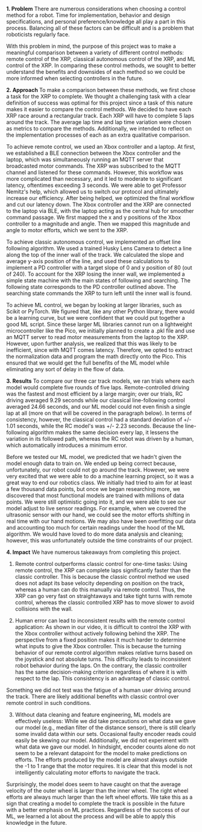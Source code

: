 **1. Problem**
There are numerous considerations when choosing a control method for a robot. Time for implementation, behavior and design specifications, and personal preference/knowledge all play a part in this process. Balancing all of these factors can be difficult and is a problem that roboticists regularly face. 

With this problem in mind, the purpose of this project was to make a meaningful comparison between a variety of different control methods: remote control of the XRP, classical autonomous control of the XRP, and ML control of the XRP. In comparing these control methods, we sought to better understand the benefits and downsides of each method so we could be more informed when selecting controllers in the future. 

**2. Approach**
To make a comparison between these methods, we first chose a task for the XRP to complete. We thought a challenging task with a clear definition of success was optimal for this project since a task of this nature makes it easier to compare the control methods. We decided to have each XRP race around a rectangular track. Each XRP will have to complete 5 laps around the track. The average lap time and lap time variation were chosen as metrics to compare the methods. Additionally, we intended to reflect on the implementation processes of each as an extra qualitative comparison. 

To achieve remote control, we used an Xbox controller and a laptop. At first, we established a BLE connection between the Xbox controller and the laptop, which was simultaneously running an MQTT server that broadcasted motor commands. The XRP was subscribed to the MQTT channel and listened for these commands. However, this workflow was more complicated than necessary, and it led to moderate to significant latency, oftentimes exceeding 3 seconds. We were able to get Professor Nemitz's help, which allowed us to switch our protocol and ultimately increase our efficiency. After being helped, we optimized the final workflow and cut our latency down. The Xbox controller and the XRP are connected to the laptop via BLE, with the laptop acting as the central hub for smoother command passage. We first mapped the x and y positions of the Xbox controller to a magnitude and angle. Then we mapped this magnitude and angle to motor efforts, which we sent to the XRP. 

To achieve classic autonomous control, we implemented an offset line following algorithm. We used a trained Husky Lens Camera to detect a line along the top of the inner wall of the track. We calculated the slope and average y-axis position of the line, and used these calculations to implement a PD controller with a target slope of 0 and y position of 80 (out of 240). To account for the XRP losing the inner wall, we implemented a simple state machine with the main states of following and searching. The following state corresponds to the PD controller outlined above. The searching state commands the XRP to turn left until the inner wall is found. 

To achieve ML control, we began by looking at larger libraries, such as Scikit or PyTorch. We figured that, like any other Python library, there would be a learning curve, but we were confident that we could put together a good ML script. Since these larger ML libraries cannot run on a lightweight microcontroller like the Pico, we initially planned to create a .pkl file and use an MQTT server to read motor measurements from the laptop to the XRP. However, upon further analysis, we realized that this was likely to be inefficient, since with MQTT comes latency. Therefore, we opted to extract the normalization data and program the math directly onto the Pico. This ensured that we would get the full benefits of the ML model while eliminating any sort of delay in the flow of data. 

**3. Results**
To compare our three car track models, we ran trials where each model would complete five rounds of five laps. Remote-controlled driving was the fastest and most efficient by a large margin; over our trials, RC driving averaged 9.29 seconds while our classical line-following control averaged 24.66 seconds, and our ML model could not even finish a single lap at all (more on that will be covered in the paragraph below). In terms of consistency, however, the classical control had a standard deviation of +/- 1.01 seconds, while the RC model's was +/- 2.23 seconds. Because the line-following algorithm makes the same decision every lap, it lessens the variation in its followed path, whereas the RC robot was driven by a human, which automatically introduces a minimum error.

Before we tested our ML model, we predicted that we hadn't given the model enough data to train on. We ended up being correct because, unfortunately, our robot could not go around the track. However, we were very excited that we were able to do a machine learning project, so it was a great way to end our robotics class. We initially had tried to aim for at least a few thousand data points, but once we began researching more, we discovered that most functional models are trained with millions of data points. We were still optimistic going into it, and we were able to see our model adjust to live sensor readings. For example, when we covered the ultrasonic sensor with our hand, we could see the motor efforts shifting in real time with our hand motions. We may also have been overfitting our data and accounting too much for certain readings under the hood of the ML algorithm. We would have loved to do more data analysis and cleaning; however, this was unfortunately outside the time constraints of our project.

**4. Impact**
We have numerous takeaways from completing this project.

1. Remote control outperforms classic control for one-time tasks: 
Using remote control, the XRP can complete laps significantly faster than the classic controller. This is because the classic control method we used does not adapt its base velocity depending on position on the track, whereas a human can do this manually via remote control. Thus, the XRP can go very fast on straightaways and take tight turns with remote control, whereas the classic controlled XRP has to move slower to avoid collisions with the wall. 

2. Human error can lead to inconsistent results with the remote control application:
As shown in our video, it is difficult to control the XRP with the Xbox controller without actively following behind the XRP. The perspective from a fixed position makes it much harder to determine what inputs to give the Xbox controller. This is because the turning behavior of our remote control algorithm makes relative turns based on the joystick and not absolute turns. This difficulty leads to inconsistent robot behavior during the laps. On the contrary, the classic controller has the same decision-making criterion regardless of where it is with respect to the lap. This consistency is an advantage of classic control. 

Something we did not test was the fatigue of a human user driving around the track. There are likely additional benefits with classic control over remote control in such conditions. 

3. Without data cleaning and feature engineering, ML models are effectively useless:
While we did take precautions on what data we gave our model (e.g., median filter of the distance sensor), there is still clearly some invalid data within our sets. Occasional faulty encoder reads could easily be skewing our model. Additionally, we did not experiment with what data we gave our model. In hindsight, encoder counts alone do not seem to be a relevant datapoint for the model to make predictions on efforts. The efforts produced by the model are almost always outside the -1 to 1 range that the motor requires. It is clear that this model is not intelligently calculating motor efforts to navigate the track. 

Surprisingly, the model does seem to have caught on that the average velocity of the outer wheel is larger than the inner wheel. The right wheel efforts are always much larger than the left wheel efforts. We take this as a sign that creating a model to complete the track is possible in the future with a better emphasis on ML practices. Regardless of the success of our ML, we learned a lot about the process and will be able to apply this knowledge in the future. 

